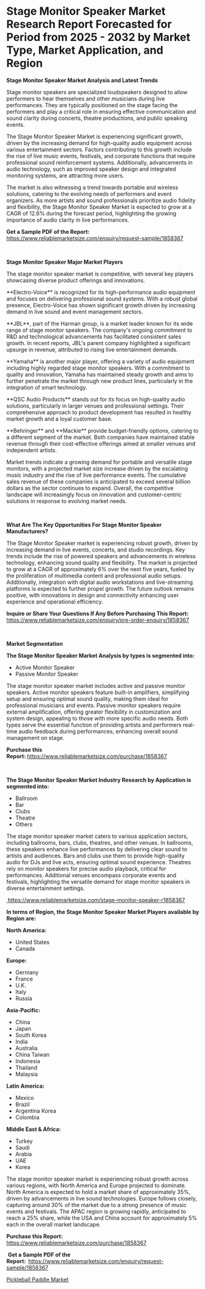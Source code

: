 <p><h1>Stage Monitor Speaker Market Research Report Forecasted for Period from 2025 -  2032 by Market Type, Market Application, and Region</h1></p><p><strong>Stage Monitor Speaker Market Analysis and Latest Trends</strong></p>
<p><p>Stage monitor speakers are specialized loudspeakers designed to allow performers to hear themselves and other musicians during live performances. They are typically positioned on the stage facing the performers and play a critical role in ensuring effective communication and sound clarity during concerts, theatre productions, and public speaking events.</p><p>The Stage Monitor Speaker Market is experiencing significant growth, driven by the increasing demand for high-quality audio equipment across various entertainment sectors. Factors contributing to this growth include the rise of live music events, festivals, and corporate functions that require professional sound reinforcement systems. Additionally, advancements in audio technology, such as improved speaker design and integrated monitoring systems, are attracting more users. </p><p>The market is also witnessing a trend towards portable and wireless solutions, catering to the evolving needs of performers and event organizers. As more artists and sound professionals prioritize audio fidelity and flexibility, the Stage Monitor Speaker Market is expected to grow at a CAGR of 12.6% during the forecast period, highlighting the growing importance of audio clarity in live performances.</p></p>
<p><strong>Get a Sample PDF of the Report:&nbsp;</strong> <a href="https://www.reliablemarketsize.com/enquiry/request-sample/1858367?utm_campaign=3348&utm_medium=2&utm_source=Github&utm_content=ia&utm_term=05042025&utm_id=stage-monitor-speaker">https://www.reliablemarketsize.com/enquiry/request-sample/1858367</a></p>
<p>&nbsp;</p>
<p><strong>Stage Monitor Speaker Major Market Players</strong></p>
<p><p>The stage monitor speaker market is competitive, with several key players showcasing diverse product offerings and innovations. </p><p>**Electro-Voice** is recognized for its high-performance audio equipment and focuses on delivering professional sound systems. With a robust global presence, Electro-Voice has shown significant growth driven by increasing demand in live sound and event management sectors.</p><p>**JBL**, part of the Harman group, is a market leader known for its wide range of stage monitor speakers. The company's ongoing commitment to R&D and technological advancements has facilitated consistent sales growth. In recent reports, JBL's parent company highlighted a significant upsurge in revenue, attributed to rising live entertainment demands.</p><p>**Yamaha** is another major player, offering a variety of audio equipment including highly regarded stage monitor speakers. With a commitment to quality and innovation, Yamaha has maintained steady growth and aims to further penetrate the market through new product lines, particularly in the integration of smart technology.</p><p>**QSC Audio Products** stands out for its focus on high-quality audio solutions, particularly in larger venues and professional settings. Their comprehensive approach to product development has resulted in healthy market growth and a loyal customer base.</p><p>**Behringer** and **Mackie** provide budget-friendly options, catering to a different segment of the market. Both companies have maintained stable revenue through their cost-effective offerings aimed at smaller venues and independent artists.</p><p>Market trends indicate a growing demand for portable and versatile stage monitors, with a projected market size increase driven by the escalating music industry and the rise of live performance events. The cumulative sales revenue of these companies is anticipated to exceed several billion dollars as the sector continues to expand. Overall, the competitive landscape will increasingly focus on innovation and customer-centric solutions in response to evolving market needs.</p></p>
<p>&nbsp;</p>
<p><strong>What Are The Key Opportunities For Stage Monitor Speaker Manufacturers?</strong></p>
<p><p>The Stage Monitor Speaker market is experiencing robust growth, driven by increasing demand in live events, concerts, and studio recordings. Key trends include the rise of powered speakers and advancements in wireless technology, enhancing sound quality and flexibility. The market is projected to grow at a CAGR of approximately 6% over the next five years, fueled by the proliferation of multimedia content and professional audio setups. Additionally, integration with digital audio workstations and live-streaming platforms is expected to further propel growth. The future outlook remains positive, with innovations in design and connectivity enhancing user experience and operational efficiency.</p></p>
<p><strong>Inquire or Share Your Questions If Any Before Purchasing This Report:</strong> <a href="https://www.reliablemarketsize.com/enquiry/pre-order-enquiry/1858367?utm_campaign=3348&utm_medium=2&utm_source=Github&utm_content=ia&utm_term=05042025&utm_id=stage-monitor-speaker">https://www.reliablemarketsize.com/enquiry/pre-order-enquiry/1858367</a></p>
<p>&nbsp;</p>
<p><strong>Market Segmentation</strong></p>
<p><strong>The Stage Monitor Speaker Market Analysis by types is segmented into:</strong></p>
<p><ul><li>Active Monitor Speaker</li><li>Passive Monitor Speaker</li></ul></p>
<p><p>The stage monitor speaker market includes active and passive monitor speakers. Active monitor speakers feature built-in amplifiers, simplifying setup and ensuring optimal sound quality, making them ideal for professional musicians and events. Passive monitor speakers require external amplification, offering greater flexibility in customization and system design, appealing to those with more specific audio needs. Both types serve the essential function of providing artists and performers real-time audio feedback during performances, enhancing overall sound management on stage.</p></p>
<p><strong>Purchase this Report:&nbsp;</strong><a href="https://www.reliablemarketsize.com/purchase/1858367?utm_campaign=3348&utm_medium=2&utm_source=Github&utm_content=ia&utm_term=05042025&utm_id=stage-monitor-speaker">https://www.reliablemarketsize.com/purchase/1858367</a></p>
<p>&nbsp;</p>
<p><strong>The Stage Monitor Speaker Market Industry Research by Application is segmented into:</strong></p>
<p><ul><li>Ballroom</li><li>Bar</li><li>Clubs</li><li>Theatre</li><li>Others</li></ul></p>
<p><p>The stage monitor speaker market caters to various application sectors, including ballrooms, bars, clubs, theatres, and other venues. In ballrooms, these speakers enhance live performances by delivering clear sound to artists and audiences. Bars and clubs use them to provide high-quality audio for DJs and live acts, ensuring optimal sound experience. Theatres rely on monitor speakers for precise audio playback, critical for performances. Additional venues encompass corporate events and festivals, highlighting the versatile demand for stage monitor speakers in diverse entertainment settings.</p></p>
<p><a href="https://www.reliablemarketsize.com/stage-monitor-speaker-r1858367?utm_campaign=3348&utm_medium=2&utm_source=Github&utm_content=ia&utm_term=05042025&utm_id=stage-monitor-speaker">&nbsp;https://www.reliablemarketsize.com/stage-monitor-speaker-r1858367</a></p>
<p><strong>In terms of Region, the Stage Monitor Speaker Market Players available by Region are:</strong></p>
<p>
    <p> <strong> North America: </strong>
        <ul>
            <li>United States</li>
            <li>Canada</li>
        </ul>
        </p> 
    <p> <strong> Europe: </strong>
        <ul>
            <li>Germany</li>
            <li>France</li>
            <li>U.K.</li>
            <li>Italy</li>
            <li>Russia</li>
        </ul>
        </p> 
    <p> <strong> Asia-Pacific: </strong>
        <ul>
            <li>China</li>
            <li>Japan</li>
            <li>South Korea</li>
            <li>India</li>
            <li>Australia</li>
            <li>China Taiwan</li>
            <li>Indonesia</li>
            <li>Thailand</li>
            <li>Malaysia</li>
        </ul>
        </p> 
    <p> <strong> Latin America: </strong>
        <ul>
            <li>Mexico</li>
            <li>Brazil</li>
            <li>Argentina Korea</li>
            <li>Colombia</li>
        </ul>
        </p> 
    <p> <strong> Middle East & Africa: </strong>
        <ul>
            <li>Turkey</li>
            <li>Saudi</li>
            <li>Arabia</li>
            <li>UAE</li>
            <li>Korea</li>
        </ul>
    </p>
    </p>
<p><p>The stage monitor speaker market is experiencing robust growth across various regions, with North America and Europe projected to dominate. North America is expected to hold a market share of approximately 35%, driven by advancements in live sound technologies. Europe follows closely, capturing around 30% of the market due to a strong presence of music events and festivals. The APAC region is growing rapidly, anticipated to reach a 25% share, while the USA and China account for approximately 5% each in the overall market landscape.</p></p>
<p><strong>Purchase this Report: </strong><a href="https://www.reliablemarketsize.com/purchase/1858367?utm_campaign=3348&utm_medium=2&utm_source=Github&utm_content=ia&utm_term=05042025&utm_id=stage-monitor-speaker">https://www.reliablemarketsize.com/purchase/1858367</a></p>
<p>&nbsp;<strong>Get a Sample PDF of the Report:&nbsp;&nbsp;</strong><a href="https://www.reliablemarketsize.com/enquiry/request-sample/1858367?utm_campaign=3348&utm_medium=2&utm_source=Github&utm_content=ia&utm_term=05042025&utm_id=stage-monitor-speaker">https://www.reliablemarketsize.com/enquiry/request-sample/1858367</a></p>
<p><strong></strong></p>
<p><p><a href="https://github.com/peggiputra7o/Market-Research-Report-List-1/blob/main/pickleball-paddle-market.md?utm_campaign=3348&utm_medium=2&utm_source=Github&utm_content=ia&utm_term=05042025&utm_id=stage-monitor-speaker">Pickleball Paddle Market</a></p></p>